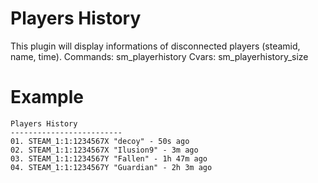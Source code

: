 # Players History
This plugin will display informations of disconnected players (steamid, name, time).
Commands: sm_playerhistory
Cvars: sm_playerhistory_size

# Example
```
Players History
-------------------------
01. STEAM_1:1:1234567X "decoy" - 50s ago
02. STEAM_1:1:1234567X "Ilusion9" - 3m ago
03. STEAM_1:1:1234567Y "Fallen" - 1h 47m ago
04. STEAM_1:1:1234567Y "Guardian" - 2h 3m ago
```
